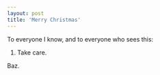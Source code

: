 ```yaml
---
layout: post
title: 'Merry Christmas'
---
```


To everyone I know, and to everyone who sees this:

1. Take care.

Baz.
